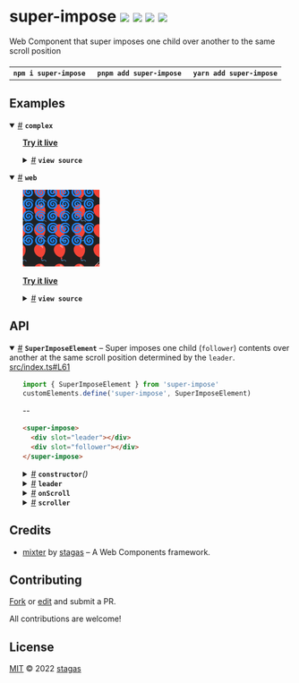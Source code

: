 <h1>
super-impose <a href="https://npmjs.org/package/super-impose"><img src="https://img.shields.io/badge/npm-v2.0.0-F00.svg?colorA=000"/></a> <a href="src"><img src="https://img.shields.io/badge/loc-77-FFF.svg?colorA=000"/></a> <a href="https://cdn.jsdelivr.net/npm/super-impose@2.0.0/dist/super-impose.min.js"><img src="https://img.shields.io/badge/brotli-1.9K-333.svg?colorA=000"/></a> <a href="LICENSE"><img src="https://img.shields.io/badge/license-MIT-F0B.svg?colorA=000"/></a>
</h1>

<p></p>

Web Component that super imposes one child over another to the same scroll position

<h4>
<table><tr><td title="Triple click to select and copy paste">
<code>npm i super-impose </code>
</td><td title="Triple click to select and copy paste">
<code>pnpm add super-impose </code>
</td><td title="Triple click to select and copy paste">
<code>yarn add super-impose</code>
</td></tr></table>
</h4>

## Examples

<details id="example$complex" title="complex" open><summary><span><a href="#example$complex">#</a></span>  <code><strong>complex</strong></code></summary>  <ul>  <p><a href="https://stagas.github.io/super-impose/example/complex.html"><strong>Try it live</strong></a></p>  <details id="source$complex" title="complex source code" ><summary><span><a href="#source$complex">#</a></span>  <code><strong>view source</strong></code></summary>  <a href="example/complex.ts">example/complex.ts</a>  <p>

```ts
import { SuperImposeElement } from 'super-impose'

customElements.define('super-impose', SuperImposeElement)

class WrapElement extends HTMLElement {
  constructor() {
    super()
    this.attachShadow({ mode: 'open' })
    this.shadowRoot!.innerHTML = /*html*/ `
      <style>
        :host {
          display: flex;
          position: relative;
          resize: both;
          white-space: pre;
          overflow: scroll;
        }
        [part="box"] {
        }
      </style>

      <super-impose part="box">
        <textarea slot="leader" part="leader" wrap="off">
          some content wide enough to scroll<br />
          some content wide enough to scroll<br />
          some content wide enough to scroll<br />
          some content wide enough to scroll<br />
          some content wide enough to scroll<br />
          some content wide enough to scroll<br />
          some content wide enough to scroll<br />
          some content wide enough to scroll<br />
          some content wide enough to scroll<br />
          some content wide enough to scroll<br />
          some content wide enough to scroll<br />
          some content wide enough to scroll<br />
          some content wide enough to scroll<br />
          some content wide enough to scroll<br />
          some content wide enough to scroll<br />
          some content wide enough to scroll<br />
        </textarea>
        <div slot="follower">
          other content<br />
          other content<br />
          other content<br />
          other content<br />
          other content<br />
          other content<br />
        </div>
      </super-impose>
    `
  }
}

customElements.define('wrap-element', WrapElement)

document.body.innerHTML = /*html*/ `
<style>
  * {
    background: transparent;
    color: #bbb;
  }
  wrap-element {
    width: 100px;
    height: 100px;
  }
</style>

<pre>
    one
    two
    three
    </pre>
    <div style="padding: 20px; border: 1px solid #000; width: 100px; height: 100px; overflow: hidden; resize: both">
      <super-impose onscroll="console.log(this.scrollTop, this.scrollLeft)">
        <textarea slot="leader" wrap="off">
some content wide enough to scroll
some content wide enough to scroll
some content wide enough to scroll
some content wide enough to scroll
some content wide enough to scroll
some content wide enough to scroll
some content wide enough to scroll
some content wide enough to scroll
some content wide enough to scroll
some content wide enough to scroll
some content wide enough to scroll
some content wide enough to scroll
some content wide enough to scroll
some content wide enough to scroll
some content wide enough to scroll
some content wide enough to scroll
        </textarea>
        <pre slot="follower" style="white-space: pre">
other content
other content
other content
other content
other content
other content
other content
        </pre>
      </super-impose>
    </div>
    <wrap-element></wrap-element>
`

const el = document.body.querySelector('super-impose')!
setTimeout(() => {
  el.remove()
  setTimeout(() => {
    document.body.appendChild(el)
  }, 500)
}, 2500)
```

</p>
</details></ul></details><details id="example$web" title="web" open><summary><span><a href="#example$web">#</a></span>  <code><strong>web</strong></code></summary>  <ul><p></p>  <a href="https://stagas.github.io/super-impose/example/web.html"><img width="137.14285714285714" src="example/web.webp"></img>  <p><strong>Try it live</strong></p></a>    <details id="source$web" title="web source code" ><summary><span><a href="#source$web">#</a></span>  <code><strong>view source</strong></code></summary>  <a href="example/web.ts">example/web.ts</a>  <p>

```ts
import { SuperImposeElement } from 'super-impose'

customElements.define('super-impose', SuperImposeElement)

document.body.innerHTML = /*html*/ `
<super-impose
  id="demo"
  style="width: 120px; height: 120px; overflow: hidden; resize: both">
<pre slot="leader" style="color: #fa4; font-size: 25px;">
🎈🎈🎈🎈🎈🎈🎈🎈🎈
🎈🎈🎈🎈🎈🎈🎈🎈🎈
🎈🎈🎈🎈🎈🎈🎈🎈🎈
🎈🎈🎈🎈🎈🎈🎈🎈🎈
🎈🎈🎈🎈🎈🎈🎈🎈🎈
🎈🎈🎈🎈🎈🎈🎈🎈🎈
🎈🎈🎈🎈🎈🎈🎈🎈🎈
🎈🎈🎈🎈🎈🎈🎈🎈🎈
🎈🎈🎈🎈🎈🎈🎈🎈🎈
</pre>
<pre slot="follower" style="white-space: pre; color:#1ff; font-size: 15px;">
🌀🌀🌀🌀🌀🌀🌀
🌀🌀🌀🌀🌀🌀🌀
🌀🌀🌀🌀🌀🌀🌀
🌀🌀🌀🌀🌀🌀🌀
🌀🌀🌀🌀🌀🌀🌀
🌀🌀🌀🌀🌀🌀🌀
</pre>
</super-impose>
</div>
`

const leader = document.querySelector('[slot=leader]')!
const mag = 20
let i = 0
const render = () => {
  requestAnimationFrame(render)
  const x = (i * (1 / 1000)) * Math.PI * 2
  Object.assign(leader, {
    scrollLeft: mag + Math.sin(x) * mag,
    scrollTop: mag + Math.cos(x) * mag,
  })
  i += 1000 / 60
}
requestAnimationFrame(render)
```

</p>
</details></ul></details>

## API

<p>  <details id="SuperImposeElement$1" title="Class" open><summary><span><a href="#SuperImposeElement$1">#</a></span>  <code><strong>SuperImposeElement</strong></code>     &ndash; Super imposes one child (<code>follower</code>) contents over another
at the same scroll position determined by the <code>leader</code>.</summary>  <a href="src/index.ts#L61">src/index.ts#L61</a>  <ul>  <p>

```js
import { SuperImposeElement } from 'super-impose'
customElements.define('super-impose', SuperImposeElement)
```

--

```html
<super-impose>
  <div slot="leader"></div>
  <div slot="follower"></div>
</super-impose>
```

</p>
      <p>  <details id="constructor$7" title="Constructor" ><summary><span><a href="#constructor$7">#</a></span>  <code><strong>constructor</strong></code><em>()</em>    </summary>    <ul>    <p>  <details id="new SuperImposeElement$8" title="ConstructorSignature" ><summary><span><a href="#new SuperImposeElement$8">#</a></span>  <code><strong>new SuperImposeElement</strong></code><em>()</em>    </summary>    <ul><p><a href="#SuperImposeElement$1">SuperImposeElement</a></p>        </ul></details></p>    </ul></details><details id="leader$10" title="Property" ><summary><span><a href="#leader$10">#</a></span>  <code><strong>leader</strong></code>    </summary>  <a href="src/index.ts#L72">src/index.ts#L72</a>  <ul><p><span>Element</span></p>        </ul></details><details id="onScroll$11" title="Property" ><summary><span><a href="#onScroll$11">#</a></span>  <code><strong>onScroll</strong></code>    </summary>  <a href="src/index.ts#L73">src/index.ts#L73</a>  <ul><p><details id="__type$12" title="Function" ><summary><span><a href="#__type$12">#</a></span>  <em>(e)</em>    </summary>    <ul>    <p>    <details id="e$14" title="Parameter" ><summary><span><a href="#e$14">#</a></span>  <code><strong>e</strong></code>    </summary>    <ul><p><span>Event</span></p>        </ul></details>  <p><strong></strong><em>(e)</em>  &nbsp;=&gt;  <ul>void</ul></p></p>    </ul></details></p>        </ul></details><details id="scroller$9" title="Property" ><summary><span><a href="#scroller$9">#</a></span>  <code><strong>scroller</strong></code>    </summary>  <a href="src/index.ts#L71">src/index.ts#L71</a>  <ul><p><span>HTMLDivElement</span></p>        </ul></details></p></ul></details></p>

## Credits

- [mixter](https://npmjs.org/package/mixter) by [stagas](https://github.com/stagas) &ndash; A Web Components framework.

## Contributing

[Fork](https://github.com/stagas/super-impose/fork) or [edit](https://github.dev/stagas/super-impose) and submit a PR.

All contributions are welcome!

## License

<a href="LICENSE">MIT</a> &copy; 2022 [stagas](https://github.com/stagas)
